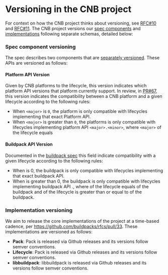 # Versioning in the CNB project
For context on how the CNB project thinks about versioning, see [RFC#10](https://github.com/buildpacks/rfcs/blob/master/text/0010-api-versions.md) and [RFC#11](https://github.com/buildpacks/rfcs/blob/master/text/0011-lifecycle-descriptor.md). The CNB project versions our [spec components](#spec) and [implementations](#implementations) following separate schemas, detailed below:


### Spec component versioning
[spec]: #spec
The spec describes two components that are [separately versioned](https://github.com/buildpacks/spec#api-versions). These APIs are versioned as follows:

#### Platform API Version
Given by CNB platforms to the lifecycle, this version indicates which platform API versions that platform currently support. In review, in [PR#67](https://github.com/buildpacks/spec/pull/67/files), this version indicates the compatibility between a CNB platform and a given lifecycle according to the following rules:
- When `<major>` is `0`, the platform is only compatible with lifecycles implementing that exact Platform API.
- When `<major>` is greater than `0`, the platforms is only compatible with lifecycles implementing platform API
`<major>.<minor>`, where `<major>` of the lifecycle equals

#### Buildpack API Version
Documented in the [buildpack spec](https://github.com/buildpacks/spec/blob/master/buildpack.md#buildpacktoml-toml) this field indicate compatibility with a given lifecycle according to the following rules:
- When <major> is 0, the buildpack is only compatible with lifecycles implementing that exact buildpack API.
- When <major> is greater than 0, the buildpack is only compatible with lifecycles implementing buildpack API <major>.<minor>, where <major> of the lifecycle equals  <major> of the buildpack and <minor> of the lifecycle is greater than or equal to <minor> of the buildpack.

### Implementation versioning
[implementations]: #implementations

We aim to release the core implementations of the project at a time-based cadence, per https://github.com/buildpacks/rfcs/pull/33. These implementations are versioned as follows:

- __Pack__: Pack is released via Github releases and its versions follow semver conventions.
- __Lifecycle__: Pack is released via Github releases and its versions follow semver conventions.
- __libbuildpack__: libbuildpack is released via Github releases and its versions follow semver conventions.
